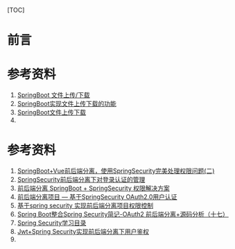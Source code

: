 [TOC]

# 前言







# 参考资料

1. [SpringBoot 文件上传/下载](https://juejin.im/entry/5abb8f776fb9a028c812e9ae)
2. [SpringBoot实现文件上传下载的功能](https://blog.csdn.net/zknxx/article/details/72633444)
3. [SpringBoot文件上传下载](https://www.jianshu.com/p/85017f5ecba1)
4. 

























# 参考资料

1. [SpringBoot+Vue前后端分离，使用SpringSecurity完美处理权限问题(二)](https://blog.csdn.net/u012702547/article/details/79019510)
2. [SpringSecurity前后端分离下对登录认证的管理](https://blog.csdn.net/XlxfyzsFdblj/article/details/82083443)
3. [前后端分离 SpringBoot + SpringSecurity 权限解决方案](https://blog.csdn.net/larger5/article/details/81047869#commentBox)
4. [前后端分离项目 — 基于SpringSecurity OAuth2.0用户认证](https://segmentfault.com/a/1190000016583573)
5. [基于spring security 实现前后端分离项目权限控制](https://juejin.im/entry/5b2242aee51d4558a14b3911)
6. [Spring Boot整合Spring Security简记-OAuth2 前后端分离+源码分析（十七）](https://www.jianshu.com/p/e1f41b27e902)
7. [Spring Security学习目录](https://www.jianshu.com/p/6c87b8304fc9)
8. [Jwt+Spring Security实现前后端分离下用户鉴权](https://www.techbelife.com/post/Using-Jwt-with-Spring-Security-Authentication.html)
9. 

